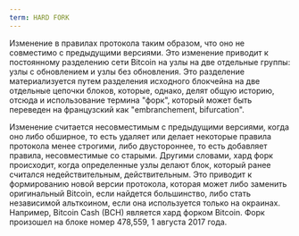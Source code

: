 ```yaml
---
term: HARD FORK
---
```


Изменение в правилах протокола таким образом, что оно не совместимо с предыдущими версиями. Это изменение приводит к постоянному разделению сети Bitcoin на узлы на две отдельные группы: узлы с обновлением и узлы без обновления. Это разделение материализуется путем разделения исходного блокчейна на две отдельные цепочки блоков, которые, однако, делят общую историю, отсюда и использование термина "форк", который может быть переведен на французский как "embranchement, bifurcation".

Изменение считается несовместимым с предыдущими версиями, когда оно либо обширное, то есть удаляет или делает некоторые правила протокола менее строгими, либо двустороннее, то есть добавляет правила, несовместимые со старыми. Другими словами, хард форк происходит, когда определенные узлы делают блок, который ранее считался недействительным, действительным. Это приводит к формированию новой версии протокола, которая может либо заменить оригинальный Bitcoin, если найдется большинство, либо стать независимой альткоином, если она используется только на окраинах. Например, Bitcoin Cash (BCH) является хард форком Bitcoin. Форк произошел на блоке номер 478,559, 1 августа 2017 года.